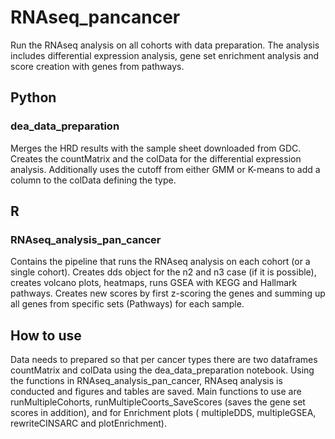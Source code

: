# RNAseq_pancancer
Run the RNAseq analysis on all cohorts with data preparation. The analysis includes differential expression analysis, gene set enrichment analysis and score creation with genes from pathways.


## Python

### dea_data_preparation
Merges the HRD results with the sample sheet downloaded from GDC. Creates the countMatrix and the colData for the differential expression analysis. Additionally uses the cutoff from either GMM or K-means to add a column to the colData defining the type.

## R

### RNAseq_analysis_pan_cancer
Contains the pipeline that runs the RNAseq analysis on each cohort (or a single cohort). Creates dds object for the n2 and n3 case (if it is possible), creates volcano plots, heatmaps, runs GSEA with KEGG and Hallmark pathways. Creates new scores by first z-scoring the genes and summing up all genes from specific sets (Pathways) for each sample.

## How to use
Data needs to prepared so that per cancer types there are two dataframes countMatrix and colData using the dea_data_preparation notebook.
Using the functions in RNAseq_analysis_pan_cancer, RNAseq analysis is conducted and figures and tables are saved. Main functions to use are runMultipleCohorts, runMultipleCoorts_SaveScores (saves the gene set scores in addition), and for Enrichment plots ( multipleDDS, multipleGSEA, rewriteCINSARC and plotEnrichment).
